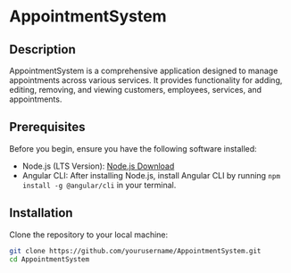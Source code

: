 # AppointmentSystem

## Description
AppointmentSystem is a comprehensive application designed to manage appointments across various services. It provides functionality for adding, editing, removing, and viewing customers, employees, services, and appointments.

## Prerequisites
Before you begin, ensure you have the following software installed:
- Node.js (LTS Version): [Node.js Download](https://nodejs.org/en/download/)
- Angular CLI: After installing Node.js, install Angular CLI by running `npm install -g @angular/cli` in your terminal.

## Installation

Clone the repository to your local machine:

```bash
git clone https://github.com/yourusername/AppointmentSystem.git
cd AppointmentSystem
